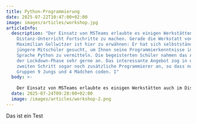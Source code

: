 ```yaml
---
title: Python-Programmierung
date: 2025-07-22T10:47:00+02:00
image: images/articles/workshop.jpg
articleInfo:
  description: "Der Einsatz von MSTeams erlaubte es einigen Werkstätten auch im
    Distanz-Unterricht Fortschritte zu machen. Gerade die Werkstatt von
    Maximilian Gollwitzer ist hier zu erwähnen: Er hat sich selbstständig
    jüngere Mitschüler gesucht, um Ihnen seine Programmierkenntnisse in der
    Sprache Python zu vermitteln. Die begeisterten Schüler nahmen das Angebot in
    der Lockdown-Phase sehr gerne an. Das interessante Angebot zog in einem
    zweiten Schritt sogar noch zusätzliche Programmierer an, so dass nun in zwei
    Gruppen 9 Jungs und 4 Mädchen coden. I"
  body: >-
    
    Der Einsatz von MSTeams erlaubte es einigen Werkstätten auch im Distanz-Unterricht Fortschritte zu machen. Gerade die Werkstatt von Maximilian Gollwitzer ist hier zu erwähnen: Er hat sich selbstständig jüngere Mitschüler gesucht, um Ihnen seine Programmierkenntnisse in der Sprache Python zu vermitteln. Die begeisterten Schüler nahmen das Angebot in der Lockdown-Phase sehr gerne an. Das interessante Angebot zog in einem zweiten Schritt sogar noch zusätzliche Programmierer an, so dass nun in zwei Gruppen 9 Jungs und 4 Mädchen coden. In MSTeams konnte der Werkstattleiter seine Präsentationen und Screenshots per Bildschirmfreigabe zeigen sowie versenden. Oft wurde das wöchentliche Treffen zeitlich ausgedehnt und Maximilian musste überziehen, um den Wissensdurst zu stillen. Nach seinem sehr erfolgreichen Abitur kann Maximilian seine Mitschüler  nun noch bis zum Ende des Schuljahres in Präsenz unterrichten.
  date: 2025-07-24T09:28:00+02:00
  image: /images/articles/workshop-2.png
---
```

Das ist ein Test
